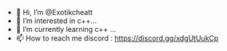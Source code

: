 - 👋 Hi, I’m @Exotikcheatt
- 👀 I’m interested in c++...
- 🌱 I’m currently learning c++ ...
- 📫 How to reach me discord : https://discord.gg/xdgUtUukCp

<!---
Exotikcheatt/Exotikcheatt is a ✨ special ✨ repository because its `README.md` (this file) appears on your GitHub profile.
You can click the Preview link to take a look at your changes.
--->
